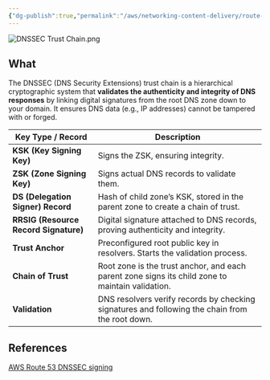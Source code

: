 ```yaml
---
{"dg-publish":true,"permalink":"/aws/networking-content-delivery/route-53/dnssec-trust-chain/","title":"DNSSEC Trust Chain"}
---
```


![DNSSEC Trust Chain.png](/img/user/AWS/Networking-Content-Delivery/Route%2053/excalidraw/DNSSEC%20Trust%20Chain.png)
## What
The DNSSEC (DNS Security Extensions) trust chain is a hierarchical cryptographic system that **validates the authenticity and integrity of DNS responses** by linking digital signatures from the root DNS zone down to your domain. It ensures DNS data (e.g., IP addresses) cannot be tampered with or forged.

| Key Type / Record                     | Description                                                                                      |
| ------------------------------------- | ------------------------------------------------------------------------------------------------ |
| **KSK (Key Signing Key)**             | Signs the ZSK, ensuring integrity.                                                               |
| **ZSK (Zone Signing Key)**            | Signs actual DNS records to validate them.                                                       |
| **DS (Delegation Signer) Record**     | Hash of child zone’s KSK, stored in the parent zone to create a chain of trust.                  |
| **RRSIG (Resource Record Signature)** | Digital signature attached to DNS records, proving authenticity and integrity.                   |
| **Trust Anchor**                      | Preconfigured root public key in resolvers. Starts the validation process.                       |
| **Chain of Trust**                    | Root zone is the trust anchor, and each parent zone signs its child zone to maintain validation. |
| **Validation**                        | DNS resolvers verify records by checking signatures and following the chain from the root down.  |

## References
[AWS Route 53 DNSSEC signing](https://docs.aws.amazon.com/Route53/latest/DeveloperGuide/dns-configuring-dnssec.html)